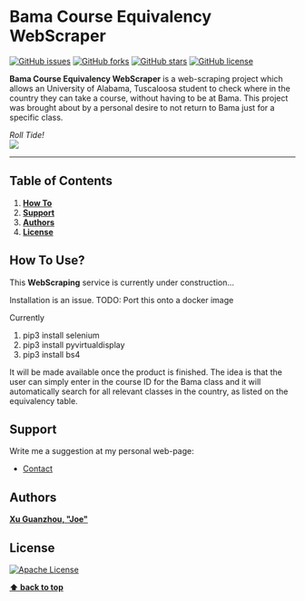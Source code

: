 # Bama Course Equivalency WebScraper

[![GitHub issues](https://img.shields.io/github/issues/joexu22/BamaWebScraper.svg?style=plastic)](https://github.com/joexu22/BamaWebScraper/issues) [![GitHub forks](https://img.shields.io/github/forks/joexu22/BamaWebScraper.svg?style=plastic)](https://github.com/joexu22/BamaWebScraper/network) [![GitHub stars](https://img.shields.io/github/stars/joexu22/BamaWebScraper.svg?style=plastic)](https://github.com/joexu22/BamaWebScraper/stargazers) [![GitHub license](https://img.shields.io/badge/license-Apache%202-blue.svg?style=plastic)](https://raw.githubusercontent.com/joexu22/BamaWebScraper/master/LICENSE)

**Bama Course Equivalency WebScraper** is a web-scraping project which allows an University of Alabama, Tuscaloosa student to check where in the country they can take a course, without having to be at Bama. This project was brought about by a personal desire to not return to Bama just for a specific class.

_Roll Tide!_<br>
[![](http://via.placeholder.com/350x150)](https://ssb.ua.edu/pls/PROD/rtstreq.P_Searchtype)

--------------------------------------------------------------------------------

## Table of Contents

1. **[How To](#how-to-use)**
2. **[Support](#support)**
3. **[Authors](#authors)**
4. **[License](#license)**

## How To Use?

This **WebScraping** service is currently under construction...<br>

Installation is an issue. TODO: Port this onto a docker image

Currently
1. pip3 install selenium
2. pip3 install pyvirtualdisplay
3. pip3 install bs4

It will be made available once the product is finished. The idea is that the user can simply enter in the course ID for the Bama class and it will automatically search for all relevant classes in the country, as listed on the equivalency table.

## Support

Write me a suggestion at my personal web-page:

- [Contact](http://www.xuguanzhou.io)

## Authors

**[Xu Guanzhou, "Joe"](https://github.com/joexu22/BamaWebScraper)**

## License

[![Apache License](http://via.placeholder.com/200x200)](http://www.apache.org/licenses/)

**[⬆ back to top](#table-of-contents)**
